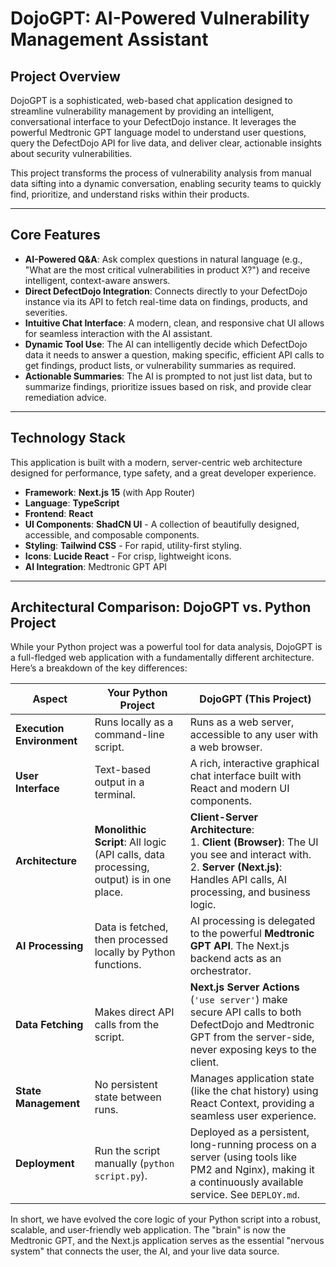 # DojoGPT: AI-Powered Vulnerability Management Assistant

## Project Overview

DojoGPT is a sophisticated, web-based chat application designed to streamline vulnerability management by providing an intelligent, conversational interface to your DefectDojo instance. It leverages the powerful Medtronic GPT language model to understand user questions, query the DefectDojo API for live data, and deliver clear, actionable insights about security vulnerabilities.

This project transforms the process of vulnerability analysis from manual data sifting into a dynamic conversation, enabling security teams to quickly find, prioritize, and understand risks within their products.

---

## Core Features

-   **AI-Powered Q&A**: Ask complex questions in natural language (e.g., "What are the most critical vulnerabilities in product X?") and receive intelligent, context-aware answers.
-   **Direct DefectDojo Integration**: Connects directly to your DefectDojo instance via its API to fetch real-time data on findings, products, and severities.
-   **Intuitive Chat Interface**: A modern, clean, and responsive chat UI allows for seamless interaction with the AI assistant.
-   **Dynamic Tool Use**: The AI can intelligently decide which DefectDojo data it needs to answer a question, making specific, efficient API calls to get findings, product lists, or vulnerability summaries as required.
-   **Actionable Summaries**: The AI is prompted to not just list data, but to summarize findings, prioritize issues based on risk, and provide clear remediation advice.

---

## Technology Stack

This application is built with a modern, server-centric web architecture designed for performance, type safety, and a great developer experience.

-   **Framework**: **Next.js 15** (with App Router)
-   **Language**: **TypeScript**
-   **Frontend**: **React**
-   **UI Components**: **ShadCN UI** - A collection of beautifully designed, accessible, and composable components.
-   **Styling**: **Tailwind CSS** - For rapid, utility-first styling.
-   **Icons**: **Lucide React** - For crisp, lightweight icons.
-   **AI Integration**: Medtronic GPT API

---

## Architectural Comparison: DojoGPT vs. Python Project

While your Python project was a powerful tool for data analysis, DojoGPT is a full-fledged web application with a fundamentally different architecture. Here’s a breakdown of the key differences:

| Aspect                  | Your Python Project                                                                   | DojoGPT (This Project)                                                                                                                                                             |
| ----------------------- | ------------------------------------------------------------------------------------- | ---------------------------------------------------------------------------------------------------------------------------------------------------------------------------------- |
| **Execution Environment** | Runs locally as a command-line script.                                                | Runs as a web server, accessible to any user with a web browser.                                                                                                                   |
| **User Interface**      | Text-based output in a terminal.                                                      | A rich, interactive graphical chat interface built with React and modern UI components.                                                                                            |
| **Architecture**        | **Monolithic Script**: All logic (API calls, data processing, output) is in one place.  | **Client-Server Architecture**: <br> 1. **Client (Browser)**: The UI you see and interact with. <br> 2. **Server (Next.js)**: Handles API calls, AI processing, and business logic. |
| **AI Processing**       | Data is fetched, then processed locally by Python functions.                          | AI processing is delegated to the powerful **Medtronic GPT API**. The Next.js backend acts as an orchestrator.                                                                     |
| **Data Fetching**       | Makes direct API calls from the script.                                               | **Next.js Server Actions** (`'use server'`) make secure API calls to both DefectDojo and Medtronic GPT from the server-side, never exposing keys to the client.                       |
| **State Management**    | No persistent state between runs.                                                     | Manages application state (like the chat history) using React Context, providing a seamless user experience.                                                                     |
| **Deployment**          | Run the script manually (`python script.py`).                                         | Deployed as a persistent, long-running process on a server (using tools like PM2 and Nginx), making it a continuously available service. See `DEPLOY.md`.                     |

In short, we have evolved the core logic of your Python script into a robust, scalable, and user-friendly web application. The "brain" is now the Medtronic GPT, and the Next.js application serves as the essential "nervous system" that connects the user, the AI, and your live data source.

